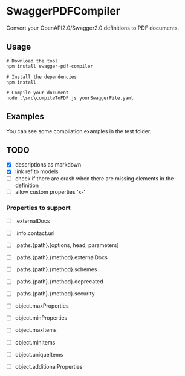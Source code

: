 # SwaggerPDFCompiler
Convert your OpenAPI2.0/Swagger2.0 definitions to PDF documents.

## Usage
```
# Download the tool 
npm install swagger-pdf-compiler

# Install the dependencies
npm install

# Compile your document
node .\src\compileToPDF.js yourSwaggerFile.yaml
```

## Examples
You can see some compilation examples in the test folder.

## TODO
- [x] descriptions as markdown
- [x] link ref to models
- [ ] check if there are crash when there are missing elements in the definition
- [ ] allow custom properties 'x-'

### Properties to support
- [ ] .externalDocs
- [ ] .info.contact.url

- [ ] .paths.{path}.[options, head, parameters]
- [ ] .paths.{path}.{method}.externalDocs
- [ ] .paths.{path}.{method}.schemes
- [ ] .paths.{path}.{method}.deprecated
- [ ] .paths.{path}.{method}.security

- [ ] object.maxProperties
- [ ] object.minProperties
- [ ] object.maxItems
- [ ] object.minItems
- [ ] object.uniqueItems
- [ ] object.additionalProperties